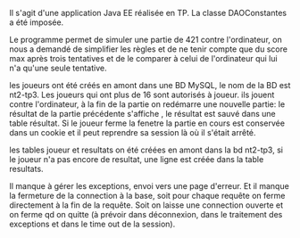Il s'agit d'une application Java EE réalisée en TP. La classe DAOConstantes a été imposée. 

Le programme permet de simuler une partie de 421 contre l'ordinateur, on nous a demandé de simplifier les règles et de ne tenir compte
que du score max après trois tentatives et de le comparer à celui de l'ordinateur qui lui n'a qu'une seule tentative.

les joueurs ont été créés en amont dans une BD MySQL, le nom de la BD est nt2-tp3. Les joueurs qui ont plus de 16 sont autorisés à joueur.
ils jouent contre l'ordinateur, à la fin de la partie on redémarre une nouvelle partie: le résultat de la partie précédente s'affiche , 
le résultat est sauvé dans une table résultat. Si le joueur ferme la fenetre la partie en cours est conservée dans un cookie et il peut 
reprendre sa session là où il s'était arrêté. 

les tables joueur et resultats on été créées en amont dans la bd nt2-tp3, si le joueur n'a pas encore de resultat, une ligne est créée 
dans la table resultats.

Il manque à gérer les exceptions, envoi vers une page d'erreur. Et il manque la fermeture de la connection à la base,
soit pour chaque requête on ferme directement à la fin de la requête. Soit on laisse une connection ouverte et on ferme qd on quitte
(à prévoir dans déconnexion, dans le traitement des exceptions et dans le time out de la session). 
